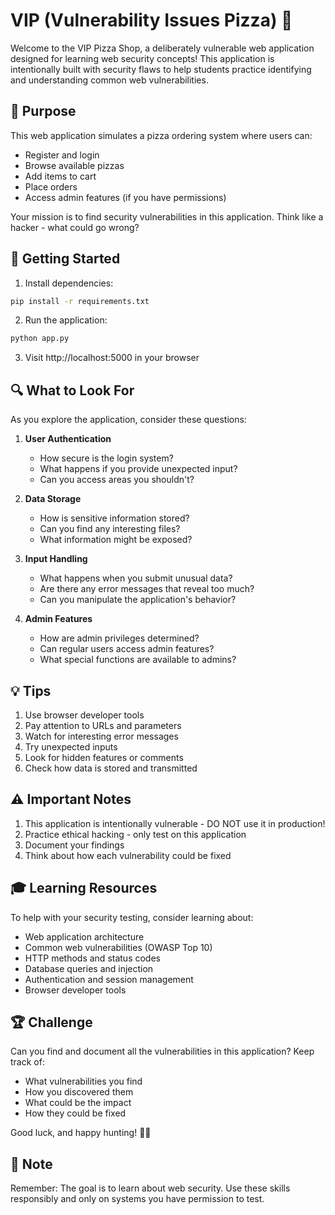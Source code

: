 # VIP (Vulnerability Issues Pizza) 🍕

Welcome to the VIP Pizza Shop, a deliberately vulnerable web application designed for learning web security concepts! This application is intentionally built with security flaws to help students practice identifying and understanding common web vulnerabilities.

## 🎯 Purpose

This web application simulates a pizza ordering system where users can:
- Register and login
- Browse available pizzas
- Add items to cart
- Place orders
- Access admin features (if you have permissions)

Your mission is to find security vulnerabilities in this application. Think like a hacker - what could go wrong?

## 🚀 Getting Started

1. Install dependencies:
```bash
pip install -r requirements.txt
```

2. Run the application:
```bash
python app.py
```

3. Visit http://localhost:5000 in your browser

## 🔍 What to Look For

As you explore the application, consider these questions:

1. **User Authentication**
   - How secure is the login system?
   - What happens if you provide unexpected input?
   - Can you access areas you shouldn't?

2. **Data Storage**
   - How is sensitive information stored?
   - Can you find any interesting files?
   - What information might be exposed?

3. **Input Handling**
   - What happens when you submit unusual data?
   - Are there any error messages that reveal too much?
   - Can you manipulate the application's behavior?

4. **Admin Features**
   - How are admin privileges determined?
   - Can regular users access admin features?
   - What special functions are available to admins?

## 💡 Tips

1. Use browser developer tools
2. Pay attention to URLs and parameters
3. Watch for interesting error messages
4. Try unexpected inputs
5. Look for hidden features or comments
6. Check how data is stored and transmitted

## ⚠️ Important Notes

1. This application is intentionally vulnerable - DO NOT use it in production!
2. Practice ethical hacking - only test on this application
3. Document your findings
4. Think about how each vulnerability could be fixed

## 🎓 Learning Resources

To help with your security testing, consider learning about:
- Web application architecture
- Common web vulnerabilities (OWASP Top 10)
- HTTP methods and status codes
- Database queries and injection
- Authentication and session management
- Browser developer tools

## 🏆 Challenge

Can you find and document all the vulnerabilities in this application? Keep track of:
- What vulnerabilities you find
- How you discovered them
- What could be the impact
- How they could be fixed

Good luck, and happy hunting! 🕵️‍♂️

## 📝 Note

Remember: The goal is to learn about web security. Use these skills responsibly and only on systems you have permission to test.
